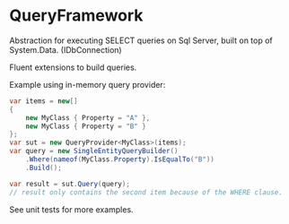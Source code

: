 # QueryFramework
Abstraction for executing SELECT queries on Sql Server, built on top of System.Data. (IDbConnection)

Fluent extensions to build queries.

Example using in-memory query provider:
```C#
var items = new[]
{
    new MyClass { Property = "A" },
    new MyClass { Property = "B" }
};
var sut = new QueryProvider<MyClass>(items);
var query = new SingleEntityQueryBuilder()
    .Where(nameof(MyClass.Property).IsEqualTo("B"))
    .Build();

var result = sut.Query(query);
// result only contains the second item because of the WHERE clause.
```

See unit tests for more examples.
